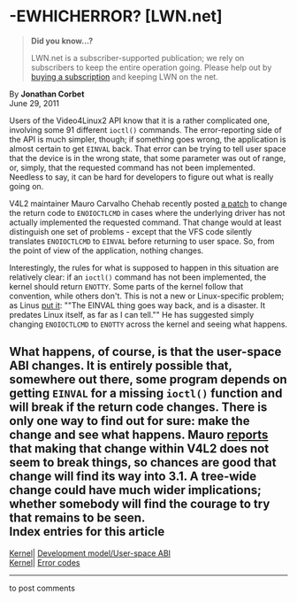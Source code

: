 # -EWHICHERROR? [LWN.net]

> **Did you know...?**
> 
> LWN.net is a subscriber-supported publication; we rely on subscribers to keep the entire operation going. Please help out by [buying a subscription](/Promo/nst-nag4/subscribe) and keeping LWN on the net. 

By **Jonathan Corbet**  
June 29, 2011 

Users of the Video4Linux2 API know that it is a rather complicated one, involving some 91 different `ioctl()` commands. The error-reporting side of the API is much simpler, though; if something goes wrong, the application is almost certain to get `EINVAL` back. That error can be trying to tell user space that the device is in the wrong state, that some parameter was out of range, or, simply, that the requested command has not been implemented. Needless to say, it can be hard for developers to figure out what is really going on. 

V4L2 maintainer Mauro Carvalho Chehab recently posted [a patch](/Articles/449726/) to change the return code to `ENOIOCTLCMD` in cases where the underlying driver has not actually implemented the requested command. That change would at least distinguish one set of problems - except that the VFS code silently translates `ENOIOCTLCMD` to `EINVAL` before returning to user space. So, from the point of view of the application, nothing changes. 

Interestingly, the rules for what is supposed to happen in this situation are relatively clear: if an `ioctl()` command has not been implemented, the kernel should return `ENOTTY`. Some parts of the kernel follow that convention, while others don't. This is not a new or Linux-specific problem; as Linus [put it](/Articles/449727/): ""The EINVAL thing goes way back, and is a disaster. It predates Linux itself, as far as I can tell."" He has suggested simply changing `ENOIOCTLCMD` to `ENOTTY` across the kernel and seeing what happens. 

What happens, of course, is that the user-space ABI changes. It is entirely possible that, somewhere out there, some program depends on getting `EINVAL` for a missing `ioctl()` function and will break if the return code changes. There is only one way to find out for sure: make the change and see what happens. Mauro [reports](/Articles/449729/) that making that change within V4L2 does not seem to break things, so chances are good that change will find its way into 3.1. A tree-wide change could have much wider implications; whether somebody will find the courage to try that remains to be seen.  
Index entries for this article  
---  
[Kernel](/Kernel/Index)| [Development model/User-space ABI](/Kernel/Index#Development_model-User-space_ABI)  
[Kernel](/Kernel/Index)| [Error codes](/Kernel/Index#Error_codes)  
  


* * *

to post comments 

